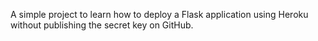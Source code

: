 A simple project to learn how to deploy a Flask application using Heroku without publishing the secret key on GitHub.